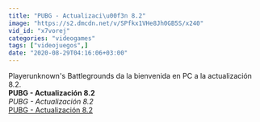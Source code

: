 ```yaml
---
title: "PUBG - Actualizaci\u00f3n 8.2"
image: "https://s2.dmcdn.net/v/SPfkx1VHe8Jh0GB5S/x240"
vid_id: "x7vorej"
categories: "videogames"
tags: ["videojuegos",]
date: "2020-08-29T04:16:06+03:00"
---
```

Playerunknown's Battlegrounds da la bienvenida en PC a la actualización 8.2.<br><b>PUBG - Actualización 8.2</b><br> <i>PUBG - Actualización 8.2</i><br> <u>PUBG - Actualización 8.2</u>
